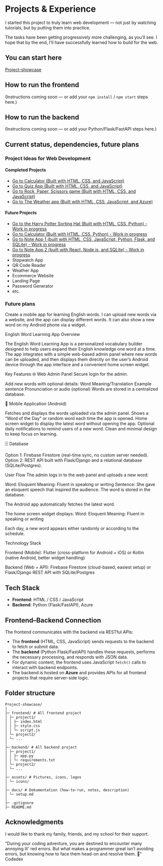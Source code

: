 # Projects & Experience

I started this project to truly learn web development — not just by watching tutorials, but by putting them into practice.

The tasks have been getting progressively more challenging, as you’ll see. I hope that by the end, I’ll have successfully learned how to build for the web.

## You can start here

[Project-showcase](https://nagraggini.github.io/Project-showcase/index.html)

<!--[Project-showcase via Vercel](https://project-showcase-nagraggini.vercel.app)-->
<!--[Project-showcase via Netlify](https://nagraggini.netlify.app)-->

## How to run the frontend

(Instructions coming soon — or add your `npm install` / `npm start` steps here.)

## How to run the backend

(Instructions coming soon — or add your Python/Flask/FastAPI steps here.)

## Current status, dependencies, future plans

### Project Ideas for Web Development

#### Completed Projects

- [Go to Calculator (Built with HTML, CSS, and JavaScript)](https://nagraggini.github.io/Project-showcase/Frontend_projects/src/Html+css+javascript_projects/2-Calculator/Main_Calculator.html)
- [Go to Quiz App (Built with HTML, CSS, and JavaScript)](https://nagraggini.github.io/Project-showcase/Frontend_projects/src/Html+css+javascript_projects/3-Quiz_App/Main_Quiz_App.html)
- [Go to Rock, Paper, Scissors game (Built with HTML, CSS, and JavaScript)](https://nagraggini.github.io/Project-showcase/Frontend_projects/src/Html+css+javascript_projects/1-RockPaperScissors-Game/Main_Stone_game.html)
- [Go to The Weather app (Built with HTML, CSS, JavaScript, and Azure)](https://nagraggini.z13.web.core.windows.net/)

#### Future Projects

- [Go to the Harry Potter Sorting Hat (Built with HTML, CSS, Python) - Work in progress](https://nagraggini.github.io/Project-showcase/Frontend_projects/src/Html+css+python_projects/Python_websites/2-Sort_hat/Main_Sort_hat.html)
- [Go to Calculator (Built with HTML, CSS, Python) - Work in progress](https://nagraggini.github.io/Project-showcase/Frontend_projects/src/Html+css+python_projects/Python_websites/3-First_python_calculator/Main_Python_Calculator.html)
- [Go to Note App 1 (built with HTML, CSS, JavaScript, Python, Flask, and SQLite) - Work in progress](https://nagraggini.github.io/Project-showcase/Backend_projects/src/2-Note_App_1/Main_Note_App_1.html)
- [Go to Note App 2 (built with React, Node.js, and SQLite) - Work in progress](https://nagraggini.github.io/Project-showcase/Backend_projects/src/2-Note_App_2/)
- Stopwatch App
- QR Code Reader
- Weather App
- Ecommerce Website
- Landing Page
- Password Generator
- etc.

### Future plans

Create a mobile app for learning English words.
I can upload new words via a website, and the app can display different words.
It can also show a new word on my Android phone via a widget.

English Word Learning App
Overview

The English Word Learning App is a personalized vocabulary builder designed to help users expand their English knowledge one word at a time. The app integrates with a simple web-based admin panel where new words can be uploaded, and then displays them directly on the user’s Android device through the app interface and a convenient home screen widget.

Key Features
🌐 Web Admin Panel
Secure login for the admin.

Add new words with optional details:
Word
Meaning/Translation
Example sentence
Pronunciation or audio (optional)
Words are stored in a centralized database.

📱 Mobile Application (Android)

Fetches and displays the words uploaded via the admin panel.
Shows a “Word of the Day” or random word each time the app is opened.
Home screen widget to display the latest word without opening the app.
Optional daily notifications to remind users of a new word.
Clean and minimal design to keep focus on learning.

🗄️ Database

Option 1: Firebase Firestore (real-time sync, no custom server needed).
Option 2: REST API built with Flask/Django and a relational database (SQLite/Postgres).

User Flow
The admin logs in to the web panel and uploads a new word:

Word: Eloquent
Meaning: Fluent in speaking or writing
Sentence: She gave an eloquent speech that inspired the audience.
The word is stored in the database.

The Android app automatically fetches the latest word.

The home screen widget displays:
Word: Eloquent
Meaning: Fluent in speaking or writing

Each day, a new word appears either randomly or according to the schedule.

Technology Stack

Frontend (Mobile):
Flutter (cross-platform for Android + iOS)
or Kotlin (native Android, better widget handling)

Backend (Web + API):
Firebase Firestore (cloud-based, easiest setup)
or Flask/Django REST API with SQLite/Postgres

## Tech Stack

- **Frontend**: HTML / CSS / JavaScript
- **Backend**: Python (Flask/FastAPI), Azure

## Frontend–Backend Connection

The frontend communicates with the backend via RESTful APIs:

- The **frontend** (HTML, CSS, JavaScript) sends requests to the backend to fetch or submit data.
- The **backend** (Python Flask/FastAPI) handles these requests, performs the necessary processing, and responds with JSON data.
- For dynamic content, the frontend uses JavaScript `fetch()` calls to interact with backend endpoints.
- The backend is hosted on **Azure** and provides APIs for all frontend projects that require server-side logic.

## Folder structure

```plaintext
Project-showcase/
│
├─ frontend/ # All frontend project
│ ├─ project1/
│ │ ├─ index.html
│ │ ├─ style.css
│ │ └─ script.js
│ └─ project2/
│ └─ ...
│
├─ backend/ # All backend project
│ ├─ project1/
│ │ ├─ app.py
│ │ └─ requirements.txt
│ └─ project2/
│ └─ ...
│
├─ assets/ # Pictures, icons, logos
│ └─ icons/
│
├─ docs/ # Dokumentation (how-to-run, notes, description)
│ └─ setup.md
│
├─ .gitignore
├─ README.md
```

## Acknowledgments

I would like to thank my family, friends, and my school for their support.

"During your coding adventure, you are destined to encounter many annoying lil' red errors. But what makes a programmer great isn’t avoiding errors, but knowing how to face them head-on and resolve them. 💪"
Codedex
